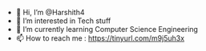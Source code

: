 - 👋 Hi, I’m @Harshith4
- 👀 I’m interested in Tech stuff
- 🌱 I’m currently learning Computer Science Engineering
- 📫 How to reach me : https://tinyurl.com/m9j5uh3x
<!---
Harshith4/Harshith4 is a ✨ special ✨ repository because its `README.md` (this file) appears on your GitHub profile.
You can click the Preview link to take a look at your changes.
--->
